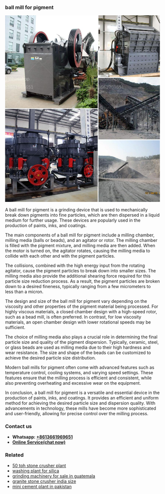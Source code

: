 <h3>ball mill for pigment</h3><img src='1708499193.jpg' alt=''><p>A ball mill for pigment is a grinding device that is used to mechanically break down pigments into fine particles, which are then dispersed in a liquid medium for further usage. These devices are popularly used in the production of paints, inks, and coatings.</p><p>The main components of a ball mill for pigment include a milling chamber, milling media (balls or beads), and an agitator or rotor. The milling chamber is filled with the pigment mixture, and milling media are then added. When the motor is turned on, the agitator rotates, causing the milling media to collide with each other and with the pigment particles.</p><p>The collisions, combined with the high energy input from the rotating agitator, cause the pigment particles to break down into smaller sizes. The milling media also provide the additional shearing force required for this particle size reduction process. As a result, the pigment particles are broken down to a desired fineness, typically ranging from a few micrometers to less than a micron.</p><p>The design and size of the ball mill for pigment vary depending on the viscosity and other properties of the pigment material being processed. For highly viscous materials, a closed chamber design with a high-speed rotor, such as a bead mill, is often preferred. In contrast, for low viscosity materials, an open chamber design with lower rotational speeds may be sufficient.</p><p>The choice of milling media also plays a crucial role in determining the final particle size and quality of the pigment dispersion. Typically, ceramic, steel, or glass beads are used as milling media due to their high hardness and wear resistance. The size and shape of the beads can be customized to achieve the desired particle size distribution.</p><p>Modern ball mills for pigment often come with advanced features such as temperature control, cooling systems, and varying speed settings. These features ensure that the milling process is efficient and consistent, while also preventing overheating and excessive wear on the equipment.</p><p>In conclusion, a ball mill for pigment is a versatile and essential device in the production of paints, inks, and coatings. It provides an efficient and uniform method for achieving the desired particle size and dispersion quality. With advancements in technology, these mills have become more sophisticated and user-friendly, allowing for precise control over the milling process.</p><h3>Contact us</h3><ul><li><strong>Whatsapp:&nbsp;<a href="https://wa.me/8613661969651">+8613661969651</a></strong></li><li><a href="https://swt.shibang-china.com/?git&amp;zhl&amp;ball mill for pigment"><strong>Online Service(chat now)</strong></a></li></ul><h3>Related</h3><ul><li><a href='50 tph stone crusher plant.md'>50 tph stone crusher plant</a></li><li><a href='washing plant for silica.md'>washing plant for silica</a></li><li><a href='grinding machinery for sale in guatemala.md'>grinding machinery for sale in guatemala</a></li><li><a href='granite stone crusher india size.md'>granite stone crusher india size</a></li><li><a href='mini cement plant in pakistan.md'>mini cement plant in pakistan</a></li></ul>